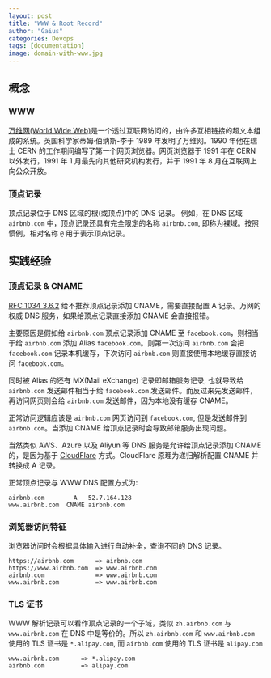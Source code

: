```yaml
---
layout: post
title: "WWW & Root Record"
author: "Gaius"
categories: Devops
tags: [documentation]
image: domain-with-www.jpg
---
```


## 概念

### WWW

[万维网(World Wide Web)](https://en.wikipedia.org/wiki/World_Wide_Web)是一个透过互联网访问的，由许多互相链接的超文本组成的系统。英国科学家蒂姆·伯纳斯-李于 1989 年发明了万维网。1990 年他在瑞士 CERN 的工作期间编写了第一个网页浏览器。网页浏览器于 1991 年在 CERN 以外发行，1991 年 1 月最先向其他研究机构发行，并于 1991 年 8 月在互联网上向公众开放。

### 顶点记录

顶点记录位于 DNS 区域的根(或顶点)中的 DNS 记录。 例如，在 DNS 区域 `airbnb.com` 中，顶点记录还具有完全限定的名称 `airbnb.com`, 即称为裸域。按照惯例，相对名称 `@` 用于表示顶点记录。

## 实践经验

### 顶点记录 & CNAME

[RFC 1034 3.6.2](http://www.faqs.org/rfcs/rfc1034.html) 给不推荐顶点记录添加 CNAME，需要直接配置 A 记录。万网的权威 DNS 服务，如果给顶点记录直接添加 CNAME 会直接报错。

主要原因是假如给 `airbnb.com` 顶点记录添加 CNAME 至 `facebook.com`，则相当于给 `airbnb.com` 添加 Alias `facebook.com`。则第一次访问 `airbnb.com` 会把 `facebook.com` 记录本机缓存，下次访问 `airbnb.com` 则直接使用本地缓存直接访问 `facebook.com`。

同时被 Alias 的还有 MX(Mail eXchange) 记录即邮箱服务记录, 也就导致给 `airbnb.com` 发送邮件相当于给 `facebook.com` 发送邮件。而反过来先发送邮件，再访问网页则会给 `airbnb.com` 发送邮件，因为本地没有缓存 CNAME。

正常访问逻辑应该是 `airbnb.com` 网页访问到 `facebook.com`, 但是发送邮件到 `airbnb.com`。当添加 CNAME 给顶点记录时会导致邮箱服务出现问题。

当然类似 AWS、Azure 以及 Aliyun 等 DNS 服务是允许给顶点记录添加 CNAME 的，是因为基于 [CloudFlare](https://blog.cloudflare.com/introducing-cname-flattening-rfc-compliant-cnames-at-a-domains-root) 方式。CloudFlare 原理为递归解析配置 CNAME 并转换成 A 记录。

正常顶点记录与 WWW DNS 配置方式为:

```text
airbnb.com        A   52.7.164.128
www.airbnb.com  CNAME airbnb.com
```

### 浏览器访问特征

浏览器访问时会根据具体输入进行自动补全，查询不同的 DNS 记录。

```text
https://airbnb.com      => airbnb.com
https://www.airbnb.com  => www.airbnb.com
airbnb.com              => www.airbnb.com
www.airbnb.com          => www.airbnb.com
```

### TLS 证书

WWW 解析记录可以看作顶点记录的一个子域，类似 `zh.airbnb.com` 与 `www.airbnb.com` 在 DNS 中是等价的。所以 `zh.airbnb.com` 和 `www.airbnb.com` 使用的 TLS 证书是 `*.alipay.com`, 而 `airbnb.com` 使用的 TLS 证书是 `alipay.com`

```text
www.airbnb.com      => *.alipay.com
airbnb.com          => alipay.com
```
